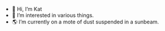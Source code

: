 - 👋 Hi, I’m Kat
- 👀 I’m interested in various things.
- 🌎 I’m currently on a mote of dust suspended in a sunbeam.

<!---
KJES4/KJES4 is a ✨ special ✨ repository because its `README.md` (this file) appears on your GitHub profile.
You can click the Preview link to take a look at your changes.
--->
